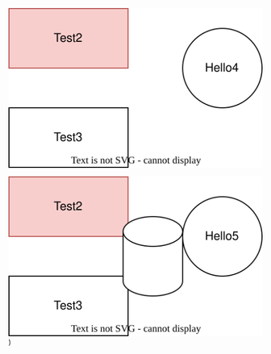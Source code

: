 ![Diagram Title](test.svg)

![Diagram](https://raw.githubusercontent.com/pixelbits-mk/NgrxDemo/main/src/test2.svg))
